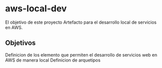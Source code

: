 # aws-local-dev
El objetivo de este proyecto Artefacto para el desarrollo local de servicios en AWS.
## Objetivos
Definicion de los elemento que permiten el desarrollo de servicios web en AWS de manera local
Definicion de arquetipos
